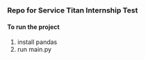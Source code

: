 ### Repo for Service Titan Internship Test

#### To run the project

1. install pandas
2. run main.py
